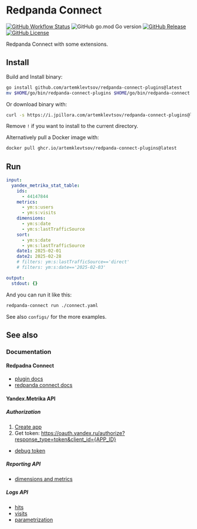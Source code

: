 # Redpanda Connect

[![GitHub Workflow Status](https://img.shields.io/github/actions/workflow/status/artemklevtsov/redpanda-connect-plugins/tests.yml?branch=main)](https://github.com/artemklevtsov/redpanda-connect-plugins/actions?query=branch%3Amain)
![GitHub go.mod Go version](https://img.shields.io/github/go-mod/go-version/artemklevtsov/redpanda-connect-plugins)
[![GitHub Release](https://img.shields.io/github/v/release/artemklevtsov/redpanda-connect-plugins)](https://github.com/artemklevtsov/redpanda-connect-plugins/releases/latest)
[![GitHub License](https://img.shields.io/github/license/artemklevtsov/redpanda-connect-plugins)](https://github.com/artemklevtsov/redpanda-connect-plugins?tab=Apache-2.0-1-ov-file#readme)

Redpanda Connect with some extensions.

## Install

Build and Install binary:

```sh
go install github.com/artemklevtsov/redpanda-connect-plugins@latest
mv $HOME/go/bin/redpanda-connect-plugins $HOME/go/bin/redpanda-connect
```

Or download binary with:

```sh
curl -s https://i.jpillora.com/artemklevtsov/redpanda-connect-plugins@latest!?as=redpanda-connect | bash
```

Remove `!` if you want to install to the current directory.

Alternatively pull a Docker image with:

```sh
docker pull ghcr.io/artemklevtsov/redpanda-connect-plugins@latest
```

## Run

```yaml
input:
  yandex_metrika_stat_table:
    ids:
      - 44147844
    metrics:
      - ym:s:users
      - ym:s:visits
    dimensions:
      - ym:s:date
      - ym:s:lastTrafficSource
    sort:
      - ym:s:date
      - ym:s:lastTrafficSource
    date1: 2025-02-01
    date2: 2025-02-28
    # filters: ym:s:lastTrafficSource=='direct'
    # filters: ym:s:date=='2025-02-03'

output:
  stdout: {}
```

And you can run it like this:

```sh
redpanda-connect run ./connect.yaml
```

See also `configs/` for the more examples.

## See also

### Documentation

#### Redpadna Connect

- [plugin docs](docs/modules/components/pages/)
- [redpanda connect docs](https://docs.redpanda.com/redpanda-connect/)

#### Yandex.Metrika API

##### Authorization

1. [Create app](https://oauth.yandex.ru/client/new/id)
2. Get token: <https://oauth.yandex.ru/authorize?response_type=token&client_id={APP_ID}>

- [debug token](https://yandex.ru/dev/id/doc/en/tokens/debug-token)

##### Reporting API

- [dimensions and metrics](https://yandex.ru/dev/metrika/en/stat/attrandmetr/dim_all)

##### Logs API

- [hits](https://yandex.ru/dev/metrika/en/logs/fields/hits)
- [visits](https://yandex.ru/dev/metrika/en/logs/fields/visits)
- [parametrization](https://yandex.ru/dev/metrika/en/logs/param)

